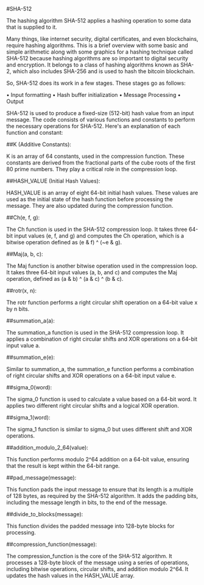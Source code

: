 #SHA-512

The hashing algorithm SHA-512 applies a hashing operation to some data that is supplied to it.

Many things, like internet security, digital certificates, and even blockchains, require hashing algorithms. This is a brief overview with some basic and simple arithmetic along with some graphics for a hashing technique called SHA-512 because hashing algorithms are so important to digital security and encryption. It belongs to a class of hashing algorithms known as SHA-2, which also includes SHA-256 and is used to hash the bitcoin blockchain.

So, SHA-512 does its work in a few stages. These stages go as follows:

•	Input formatting
•	Hash buffer initialization
•	Message Processing
•	Output

SHA-512 is used to produce a fixed-size (512-bit) hash value from an input message. The code consists of various functions and constants to perform the necessary operations for SHA-512. Here's an explanation of each function and constant:

##K (Additive Constants):

K is an array of 64 constants, used in the compression function. These constants are derived from the fractional parts of the cube roots of the first 80 prime numbers. They play a critical role in the compression loop.

##HASH_VALUE (Initial Hash Values):

HASH_VALUE is an array of eight 64-bit initial hash values. These values are used as the initial state of the hash function before processing the message. They are also updated during the compression function.

##Ch(e, f, g):

The Ch function is used in the SHA-512 compression loop. It takes three 64-bit input values (e, f, and g) and computes the Ch operation, which is a bitwise operation defined as (e & f) ^ (~e & g).

##Maj(a, b, c):

The Maj function is another bitwise operation used in the compression loop. It takes three 64-bit input values (a, b, and c) and computes the Maj operation, defined as (a & b) ^ (a & c) ^ (b & c).



##rotr(x, n):

The rotr function performs a right circular shift operation on a 64-bit value x by n bits.

##summation_a(a):

The summation_a function is used in the SHA-512 compression loop. It applies a combination of right circular shifts and XOR operations on a 64-bit input value a.

##summation_e(e):

Similar to summation_a, the summation_e function performs a combination of right circular shifts and XOR operations on a 64-bit input value e.

##sigma_0(word):

The sigma_0 function is used to calculate a value based on a 64-bit word. It applies two different right circular shifts and a logical XOR operation.

##sigma_1(word):

The sigma_1 function is similar to sigma_0 but uses different shift and XOR operations.

##addition_modulo_2_64(value):

This function performs modulo 2^64 addition on a 64-bit value, ensuring that the result is kept within the 64-bit range.

##pad_message(message):

This function pads the input message to ensure that its length is a multiple of 128 bytes, as required by the SHA-512 algorithm. It adds the padding bits, including the message length in bits, to the end of the message.

##divide_to_blocks(message):

This function divides the padded message into 128-byte blocks for processing.

##compression_function(message):

The compression_function is the core of the SHA-512 algorithm. It processes a 128-byte block of the message using a series of operations, including bitwise operations, circular shifts, and addition modulo 2^64. It updates the hash values in the HASH_VALUE array.
